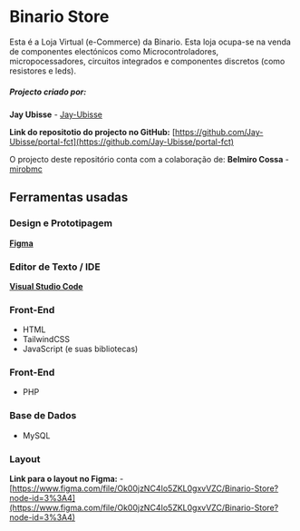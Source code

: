 # Binario Store 

Esta é a Loja Virtual (e-Commerce) da Binario. Esta loja ocupa-se na venda de componentes electónicos como Microcontroladores, micropocessadores, circuitos integrados e componentes discretos (como resistores e leds).

##### Projecto criado por:
**Jay Ubisse** - [Jay-Ubisse](https://github.com/Jay-Ubisse)

**Link do repositotio do projecto no GitHub:** [https://github.com/Jay-Ubisse/portal-fct](https://github.com/Jay-Ubisse/portal-fct)

O projecto deste repositório conta com a colaboração de: 
**Belmiro Cossa** - [mirobmc](https://github.com/mirobmc)



## Ferramentas usadas

### Design e Prototipagem 

**[Figma](https://www.figma.com/)**

### Editor de Texto / IDE

**[Visual Studio Code](https://code.visualstudio.com/)**

### Front-End

- HTML
- TailwindCSS
- JavaScript (e suas bibliotecas)

### Front-End
- PHP

### Base de Dados
- MySQL

### Layout

**Link para o layout no Figma:** - [https://www.figma.com/file/Ok00jzNC4Io5ZKL0gxvVZC/Binario-Store?node-id=3%3A4](https://www.figma.com/file/Ok00jzNC4Io5ZKL0gxvVZC/Binario-Store?node-id=3%3A4)

